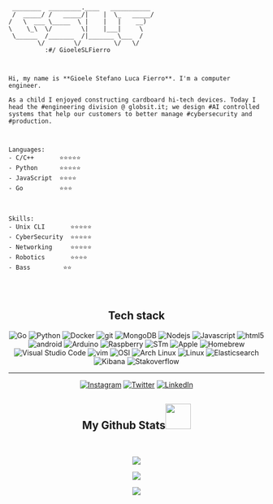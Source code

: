 ```

 ________  _________.____   ___________
 /  _____/ /   _____/|    |  \_   _____/
/   \  ___ \_____  \ |    |   |    __)  
\    \_\  \/        \|    |___|     \   
 \______  /_______  /|_______ \___  /   
        \/        \/         \/   \/   
          :#/ GioeleSLFierro
          

        
Hi, my name is **Gioele Stefano Luca Fierro**. I'm a computer engineer. 

As a child I enjoyed constructing cardboard hi-tech devices. Today I head the #engineering division @ globsit.it; we design #AI controlled systems that help our customers to better manage #cybersecurity and #production.



Languages:
- C/C++       ⭐️⭐️⭐️⭐️⭐️
- Python      ⭐️⭐️⭐️⭐️⭐️
- JavaScript  ⭐️⭐️⭐️⭐️
- Go          ⭐️⭐️⭐️



Skills: 
- Unix CLI       ⭐️⭐️⭐️⭐️⭐️
- CyberSecurity  ⭐️⭐️⭐️⭐️⭐️
- Networking     ⭐️⭐️⭐️⭐️⭐️
- Robotics       ⭐️⭐️⭐️⭐️
- Bass         ⭐️⭐️




```

<h2 align="center">
  Tech stack
</h2>
<p align="center">
  <img alt="Go" src="https://img.shields.io/badge/-GoLang-45b8d8?style=flat-square&logo=go&logoColor=white" />
  <img alt="Python" src="https://img.shields.io/badge/-Python-8DD6F9?style=flat-square&logo=python&logoColor=white" /> 
  <img alt="Docker" src="https://img.shields.io/badge/-Docker-46a2f1?style=flat-square&logo=docker&logoColor=white" />
  <img alt="git" src="https://img.shields.io/badge/-Git-F05032?style=flat-square&logo=git&logoColor=white" />
  <img alt="MongoDB" src="https://img.shields.io/badge/-MongoDB-13aa52?style=flat-square&logo=mongodb&logoColor=white" />
  <img alt="Nodejs" src="https://img.shields.io/badge/-Nodejs-43853d?style=flat-square&logo=Node.js&logoColor=white" />
  <img alt="Javascript" src="https://img.shields.io/badge/-Javascript-1a73e8?style=flat-square&logo=javascript&logoColor=white" />
  <img alt="html5" src="https://img.shields.io/badge/-HTML5-E34F26?style=flat-square&logo=html5&logoColor=white" />
  <img alt="android" src="https://img.shields.io/badge/-Android-007ACC?style=flat-square&logo=android&logoColor=white" />
  <img alt="Arduino" src="https://img.shields.io/badge/-Arduino-ea2845?style=flat-square&logo=arduino&logoColor=white" />
  <img alt="Raspberry" src="https://img.shields.io/badge/-Raspberry-5849BE?style=flat-square&logo=raspberry&logoColor=white" />
  <img alt="STm" src="https://img.shields.io/badge/-STm-CC6699?style=flat-square&logo=STMicroelectronics&logoColor=white" />
  <img alt="Apple" src="https://img.shields.io/badge/-Apple-311C87?style=flat-square&logo=apple&logoColor=white" />
  <img alt="Homebrew" src="https://img.shields.io/badge/-Homebrew-CB3837?style=flat-square&logo=homebrew&logoColor=white" />
  <img alt="Visual Studio Code" src="https://img.shields.io/badge/-VisualStudio Code-430098?style=flat-square&logo=visualstudiocode&logoColor=white" />
  <img alt="vim" src="https://img.shields.io/badge/-Vim-764ABC?style=flat-square&logo=vim&logoColor=white" />
  <img alt="OSI" src="https://img.shields.io/badge/-OSI-B7178C?style=flat-square&logo=opensourceinitiative&logoColor=white" />
  <img alt="Arch Linux" src="https://img.shields.io/badge/-ArchLinux-E10098?style=flat-square&logo=archlinux&logoColor=white" />
  <img alt="Linux" src="https://img.shields.io/badge/-Linux-DD0031?style=flat-square&logo=linux&logoColor=white" />
  <img alt="Elasticsearch" src="https://img.shields.io/badge/-Elasticsearch-db7092?style=flat-square&logo=elasticsearch&logoColor=white" />
  <img alt="Kibana" src="https://img.shields.io/badge/-Kibana-F05032?style=flat-square&logo=kibana&logoColor=white" />
  <img alt="Stakoverflow" src="https://img.shields.io/badge/-Stackoverflow-F9A03C?style=flat-square&logo=stackoverflow&logoColor=white" />
  <br />

</p>

---
<p align="center">
 <a href="https://www.instagram.com/gioeleslfierro/" target="_blank"><img alt="Instagram" src="https://img.shields.io/badge/Instagram-%2312100E.svg?&style=for-the-badge&logo=Instagram&logoColor=white" /></a> 
 <a href="https://twitter.com/gslf_dev" target="_blank"><img alt="Twitter" src="https://img.shields.io/badge/twitter-%231DA1F2.svg?&style=for-the-badge&logo=twitter&logoColor=white" /></a> 
 <a href="https://www.linkedin.com/in/gioeleslfierro/" target="_blank"><img alt="LinkedIn" src="https://img.shields.io/badge/linkedin-%230077B5.svg?&style=for-the-badge&logo=linkedin&logoColor=white" /></a> 
</p>

<h2 align="center">
  My Github Stats<img src="https://media.giphy.com/media/VgCDAzcKvsR6OM0uWg/giphy.gif" width="50">
</h2>
 
<br>

<p align = "center">
  <img  src = "https://github-readme-stats.vercel.app/api?username=gslf&show_icons=true&theme=dark&line_height=27">
</p>

<p align = "center">
  <img src = "https://github-readme-stats.vercel.app/api/top-langs/?username=gslf&theme=dark">
</p>

<p align = "center">
 <img  src="https://github-readme-streak-stats.herokuapp.com/?user=gslf&show_icons=true&locale=en&layout=compact&theme=dark&line_height=0" />
</p> 


